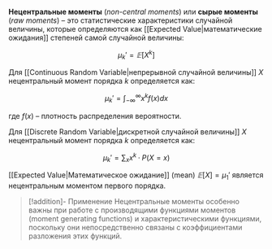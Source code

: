 **Нецентральные моменты** (*non-central moments*) или **сырые моменты** (*raw moments*) – это статистические характеристики случайной величины, которые определяются как [[Expected Value|математические ожидания]] степеней самой случайной величины:

$$
\mu_k' = 𝔼[X^k]
$$



Для [[Continuous Random Variable|непрерывной случайной величины]] $X$ нецентральный момент порядка $k$ определяется как:

$$
\mu_k' = \int_{-\infty}^{\infty} x^k f(x) dx
$$

где $f(x)$ – плотность распределения вероятности.

Для [[Discrete Random Variable|дискретной случайной величины]] $X$ нецентральный момент порядка $k$ определяется как:

$$
\mu_k' = \sum_x x^k · P(X=x)
$$

 [[Expected Value|Математическое ожидание]] (mean) $𝔼[X] = \mu_1'$ является нецентральным моментом первого порядка.

>[!addition]- Применение
Нецентральные моменты особенно важны при работе с производящими функциями моментов (moment generating functions) и характеристическими функциями, поскольку они непосредственно связаны с коэффициентами разложения этих функций.